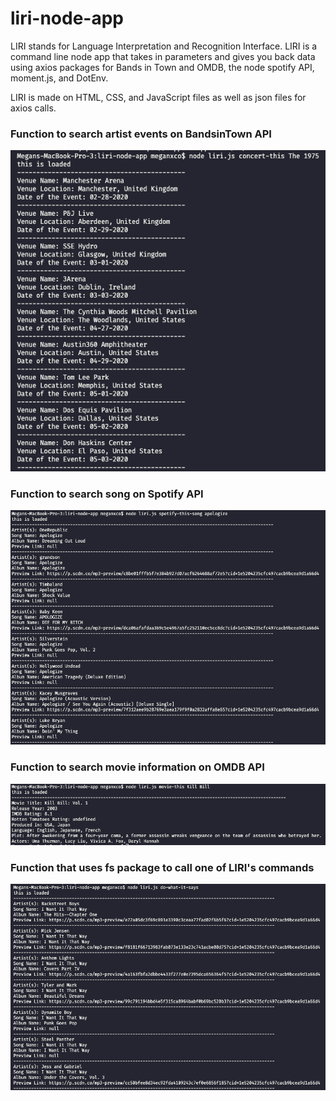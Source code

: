 # liri-node-app

LIRI stands for Language Interpretation and Recognition Interface. LIRI is a command line node app that takes in parameters and gives you back data using axios packages for Bands in Town and OMDB, the node spotify API, moment.js, and DotEnv.

LIRI is made on HTML, CSS, and JavaScript files as well as json files for axios calls.

### Function to search artist events on BandsinTown API
![concert-this](img/concert-this.png)

### Function to search song on Spotify API
![spotify-this-song](img/spotify-this-song.png)

### Function to search movie information on OMDB API
![movie-this](img/movie-this.png)

### Function that uses fs package to call one of LIRI's commands
![do-what-it-says](img/do-what-it-says.png)

